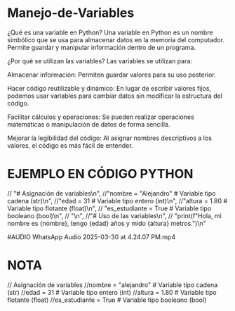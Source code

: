 # Manejo-de-Variables
¿Qué es una variable en Python?
Una variable en Python es un nombre simbólico que se usa para almacenar datos en la memoria del computador. Permite guardar y manipular información dentro de un programa.

¿Por qué se utilizan las variables?
Las variables se utilizan para:

Almacenar información: Permiten guardar valores para su uso posterior.

Hacer código reutilizable y dinámico: En lugar de escribir valores fijos, podemos usar variables para cambiar datos sin modificar la estructura del código.

Facilitar cálculos y operaciones: Se pueden realizar operaciones matemáticas o manipulación de datos de forma sencilla.

Mejorar la legibilidad del código: Al asignar nombres descriptivos a los valores, el código es más fácil de entender.


# EJEMPLO EN CÓDIGO PYTHON
// "# Asignación de variables\n",
        //"nombre = \"Alejandro\"    # Variable tipo cadena (str)\n",
        //"edad = 31            # Variable tipo entero (int)\n",
        //"altura = 1.80        # Variable tipo flotante (float)\n",
       // "es_estudiante = True # Variable tipo booleano (bool)\n",
       // "\n",
        //"# Uso de las variables\n",
       // "print(f\"Hola, mi nombre es {nombre}, tengo {edad} años y mido {altura} metros.\")\n"

#AUDIO 
WhatsApp Audio 2025-03-30 at 4.24.07 PM.mp4

# NOTA 
// Asignación de variables
//nombre = "alejandro"    # Variable tipo cadena (str)
//edad = 31            # Variable tipo entero (int)
//altura = 1.80        # Variable tipo flotante (float)
//es_estudiante = True # Variable tipo booleano (bool)
